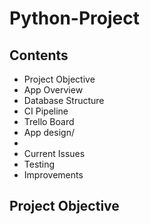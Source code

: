 # Python-Project

## Contents

<ul>
  <li>Project Objective</li>
<li>App Overview</li>
<li>Database Structure</li>
<li>CI Pipeline</li>
<li>Trello Board</li>
<li>App design/<li>
<li>Current Issues</li>
<li>Testing</li>
<li>Improvements</li>
</ul>

## Project Objective  
